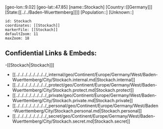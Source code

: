 ﻿---
location: [47.85,9.02]
mapzoom: [7,12] 
mapmarker: city 
type: City
tags:
- geo/City


SpocWebEntityId: 34574
isDeleted: false
confidential: public

---
[geo-lon::9.02]
[geo-lat::47.85]
[name::Stockach]
[Country::[[Germany]]]
[State:[[../../Baden-Wuerttemberg]]]]
[Population::]
[Unknown::]


```leaflet
id: Stockach
coordinates: [[Stockach]]
markerFile: [[Stockach]]
defaultZoom: 11 
maxZoom: 18
```


## Confidential Links & Embeds: 
-[[Stockach|Stockach]]] 
- [[../../../../../../../../_internal/geo/Continent/Europe/Germany/West/Baden-Wuerttemberg/City/Stockach.internal.md|Stockach.internal]] 
- [[../../../../../../../../_protect/geo/Continent/Europe/Germany/West/Baden-Wuerttemberg/City/Stockach.protect.md|Stockach.protect]] 
- [[../../../../../../../../_private/geo/Continent/Europe/Germany/West/Baden-Wuerttemberg/City/Stockach.private.md|Stockach.private]] 
- [[../../../../../../../../_personal/geo/Continent/Europe/Germany/West/Baden-Wuerttemberg/City/Stockach.personal.md|Stockach.personal]] 
- [[../../../../../../../../_secret/geo/Continent/Europe/Germany/West/Baden-Wuerttemberg/City/Stockach.secret.md|Stockach.secret]] 

